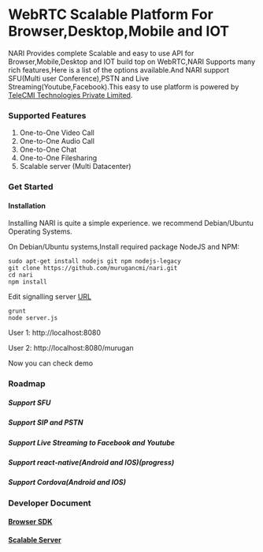 # WebRTC Scalable Platform For Browser,Desktop,Mobile and IOT
NARI Provides complete Scalable and easy to use API for Browser,Mobile,Desktop and IOT build top on WebRTC,NARI Supports many rich features,Here is a list of the options available.And NARI support SFU(Multi user Conference),PSTN and Live Streaming(Youtube,Facebook).This easy to use platform is powered by
[TeleCMI Technologies Private Limited](https://telecmi.com/).
### Supported Features

1. One-to-One Video Call
2. One-to-One Audio Call
3. One-to-One Chat
4. One-to-One Filesharing
5. Scalable server (Multi Datacenter)



### Get Started

#### Installation
Installing NARI is quite a simple experience. we recommend Debian/Ubuntu Operating Systems.

On Debian/Ubuntu systems,Install required package NodeJS and NPM:

```shell
sudo apt-get install nodejs git npm nodejs-legacy
git clone https://github.com/murugancmi/nari.git
cd nari
npm install
```
Edit signalling server [URL](https://github.com/murugancmi/nari/blob/master/src/cmiRTC.js#L28)
```shell
grunt 
node server.js
```
User 1:
http://localhost:8080

User 2:
http://localhost:8080/murugan


Now you can check demo


### Roadmap
##### Support SFU
##### Support SIP and PSTN
##### Support Live Streaming to Facebook and Youtube
##### Support react-native(Android and IOS)(progress)
##### Support Cordova(Android and IOS)


### Developer Document
#### [Browser SDK ](https://github.com/murugancmi/nari/wiki/browser)
#### [Scalable Server ](https://github.com/murugancmi/nari/wiki/Nari-server-Installation)

